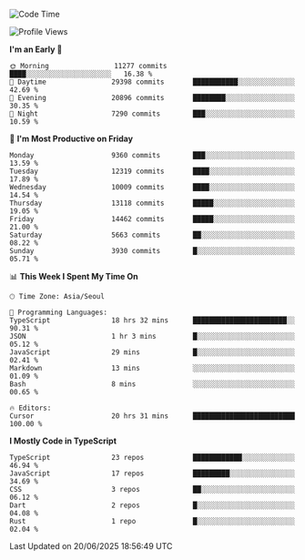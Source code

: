 <!--START_SECTION:waka-->
![Code Time](http://img.shields.io/badge/Code%20Time-7%2C893%20hrs%2047%20mins-blue)

![Profile Views](http://img.shields.io/badge/Profile%20Views-0-blue)

**I'm an Early 🐤** 

```text
🌞 Morning                11277 commits       ████░░░░░░░░░░░░░░░░░░░░░   16.38 % 
🌆 Daytime                29398 commits       ███████████░░░░░░░░░░░░░░   42.69 % 
🌃 Evening                20896 commits       ████████░░░░░░░░░░░░░░░░░   30.35 % 
🌙 Night                  7290 commits        ███░░░░░░░░░░░░░░░░░░░░░░   10.59 % 
```
📅 **I'm Most Productive on Friday** 

```text
Monday                   9360 commits        ███░░░░░░░░░░░░░░░░░░░░░░   13.59 % 
Tuesday                  12319 commits       ████░░░░░░░░░░░░░░░░░░░░░   17.89 % 
Wednesday                10009 commits       ████░░░░░░░░░░░░░░░░░░░░░   14.54 % 
Thursday                 13118 commits       █████░░░░░░░░░░░░░░░░░░░░   19.05 % 
Friday                   14462 commits       █████░░░░░░░░░░░░░░░░░░░░   21.00 % 
Saturday                 5663 commits        ██░░░░░░░░░░░░░░░░░░░░░░░   08.22 % 
Sunday                   3930 commits        █░░░░░░░░░░░░░░░░░░░░░░░░   05.71 % 
```


📊 **This Week I Spent My Time On** 

```text
🕑︎ Time Zone: Asia/Seoul

💬 Programming Languages: 
TypeScript               18 hrs 32 mins      ███████████████████████░░   90.31 % 
JSON                     1 hr 3 mins         █░░░░░░░░░░░░░░░░░░░░░░░░   05.12 % 
JavaScript               29 mins             █░░░░░░░░░░░░░░░░░░░░░░░░   02.41 % 
Markdown                 13 mins             ░░░░░░░░░░░░░░░░░░░░░░░░░   01.09 % 
Bash                     8 mins              ░░░░░░░░░░░░░░░░░░░░░░░░░   00.65 % 

🔥 Editors: 
Cursor                   20 hrs 31 mins      █████████████████████████   100.00 % 
```

**I Mostly Code in TypeScript** 

```text
TypeScript               23 repos            ████████████░░░░░░░░░░░░░   46.94 % 
JavaScript               17 repos            █████████░░░░░░░░░░░░░░░░   34.69 % 
CSS                      3 repos             ██░░░░░░░░░░░░░░░░░░░░░░░   06.12 % 
Dart                     2 repos             █░░░░░░░░░░░░░░░░░░░░░░░░   04.08 % 
Rust                     1 repo              █░░░░░░░░░░░░░░░░░░░░░░░░   02.04 % 
```




 Last Updated on 20/06/2025 18:56:49 UTC
<!--END_SECTION:waka-->
